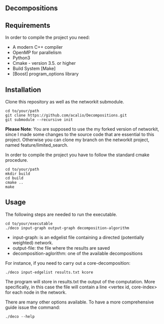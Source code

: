 ## Decompositions 


## Requirements
In order to compile the project you need:

- A modern C++ compiler
- OpenMP for parallelism 
- Python3
- Cmake - version 3.5. or higher
- Build System [Make]
- [Boost] program_options library


## Installation
Clone this repository as well as the networkit submodule.
    
    cd to/your/path
    git clone https://github.com/acalio/Decompositions.git
    git submodule --recursive init 
    
**Please Note**: You are supposed to use the my forked version of networkit,
since I made some changes to the source code that are essential to this project.
Otherwise you can clone my branch on the networkit project, named feature/limited_search.

In order to compile the project you have to follow the standard cmake procedure.

    cd to/your/path
    mkdir build
    cd build
    cmake ..
    make 
    

## Usage
The following steps are needed to run the executable. 

    cd to/your/executable
    ./deco input-graph output-graph decomposition-algorithm
    

- input-graph: is an edgelist file containing a directed (potentially weighted) network.
- output-file: the file where the results are saved
- decomposition-aglorithm: one of the available decompositions

For instance, if you need to carry out a core-decomposition:

    ./deco input-edgelist results.txt kcore
    
The program will store in results.txt the output of the computation.
More specifically, in this case the file will contain a line <vertex id, core-index>
for each node in the network.

There are many other options available. To have a more comprehensive guide
issue the command:
    
    ./deco --help
